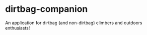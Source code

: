 # dirtbag-companion
An application for dirtbag (and non-dirtbag) climbers and outdoors enthusiasts!
